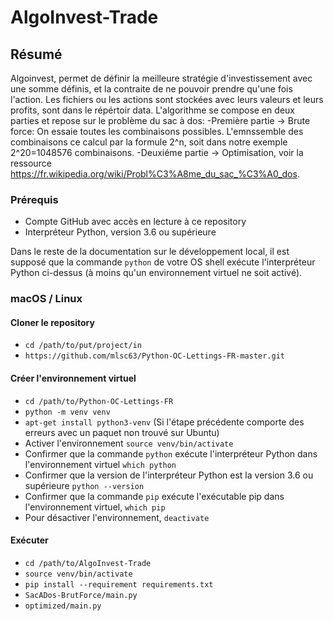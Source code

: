 # AlgoInvest-Trade
## Résumé

Algoinvest, permet de définir la meilleure stratégie d'investissement avec une somme définis, et la contraite de ne pouvoir prendre qu'une fois l'action.
Les fichiers ou les actions sont stockées avec leurs valeurs et leurs profits, sont dans le répértoir data.
L'algorithme se compose en deux parties et repose sur le problème du sac à dos:
-Première partie -> Brute force: On essaie toutes les combinaisons possibles.
  L'emnssemble des combinaisons ce calcul par la formule 2^n, soit dans notre exemple 2^20=1048576 combinaisons.
-Deuxiéme partie -> Optimisation, voir la ressource https://fr.wikipedia.org/wiki/Probl%C3%A8me_du_sac_%C3%A0_dos. 


### Prérequis

- Compte GitHub avec accès en lecture à ce repository
- Interpréteur Python, version 3.6 ou supérieure

Dans le reste de la documentation sur le développement local, il est supposé que la commande `python` de votre OS shell exécute l'interpréteur Python ci-dessus (à moins qu'un environnement virtuel ne soit activé).

### macOS / Linux

#### Cloner le repository

- `cd /path/to/put/project/in`
- `https://github.com/mlsc63/Python-OC-Lettings-FR-master.git`

#### Créer l'environnement virtuel

- `cd /path/to/Python-OC-Lettings-FR`
- `python -m venv venv`
- `apt-get install python3-venv` (Si l'étape précédente comporte des erreurs avec un paquet non trouvé sur Ubuntu)
- Activer l'environnement `source venv/bin/activate`
- Confirmer que la commande `python` exécute l'interpréteur Python dans l'environnement virtuel
`which python`
- Confirmer que la version de l'interpréteur Python est la version 3.6 ou supérieure `python --version`
- Confirmer que la commande `pip` exécute l'exécutable pip dans l'environnement virtuel, `which pip`
- Pour désactiver l'environnement, `deactivate`

#### Exécuter

- `cd /path/to/AlgoInvest-Trade`
- `source venv/bin/activate`
- `pip install --requirement requirements.txt`
- `SacADos-BrutForce/main.py`
- `optimized/main.py`


